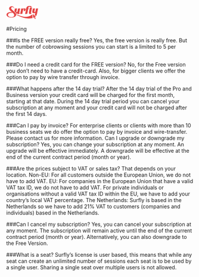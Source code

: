 ![logo](../images/logosmall.png)

#Pricing

###Is the FREE version really free?
Yes, the free version is really free. But the number of cobrowsing sessions you can start is a limited to 5 per month.

###Do I need a credit card for the FREE version?
No, for the Free version you don’t need to have a credit-card. Also, for bigger clients we offer the option to pay by wire transfer through invoice.

###What happens after the 14 day trial?
After the 14 day trial of the Pro and Business version your credit card will be charged for the first month, starting at that date. During the 14 day trial period you can cancel your subscription at any moment and your credit card will not be charged after the first 14 days.

###Can I pay by invoice?
For enterprise clients or clients with more than 10 business seats we do offer the option to pay by invoice and wire-transfer. Please contact us for more information.
Can I upgrade or downgrade my subscription?
Yes, you can change your subscription at any moment. An upgrade will be effective immediately. A downgrade will be effective at the end of the current contract period (month or year).

###Are the prices subject to VAT or sales tax?
That depends on your location.
Non-EU: For all customers outside the European Union, we do not have to add VAT.
EU: For companies in the European Union that have a valid VAT tax ID, we do not have to add VAT. For private individuals or organisations without a valid VAT tax ID within the EU, we have to add your country’s local VAT percentage.
The Netherlands: Surfly is based in the Netherlands so we have to add 21% VAT to customers (companies and individuals) based in the Netherlands.

###Can I cancel my subscription?
Yes, you can cancel your subscription at any moment. The subscription will remain active until the end of the current contract period (month or year). Alternatively, you can also downgrade to the Free Version.

###What is a seat?
Surfly’s license is user based, this means that while any seat can create an unlimited number of sessions each seat is to be used by a single user. Sharing a single seat over multiple users is not allowed.


